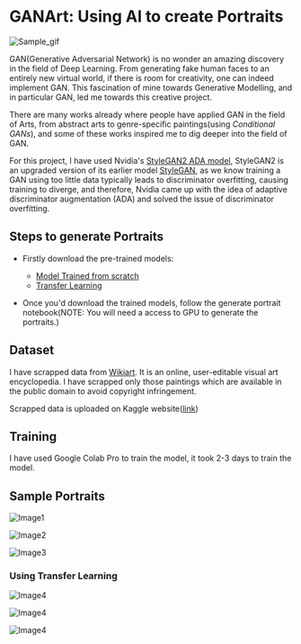 # GANArt: Using AI to create Portraits

![Sample_gif](images/sample.gif)

GAN(Generative Adversarial Network) is no wonder an amazing discovery in the field of Deep Learning. From generating fake human faces to an entirely new virtual world, if there is room for creativity, one can indeed implement GAN. This fascination of mine towards Generative Modelling, and in particular GAN, led me towards this creative project.        

There are many works already where people have applied GAN in the field of Arts, from abstract arts to genre-specific paintings(using <i>Conditional GANs</i>), and some of these works inspired me to dig deeper into the field of GAN.

For this project, I have used Nvidia's [StyleGAN2 ADA model](https://arxiv.org/pdf/2006.06676.pdf), StyleGAN2 is an upgraded version of its earlier model [StyleGAN](https://arxiv.org/pdf/1812.04948.pdf), as we know training a GAN using too little data typically leads to discriminator overfitting, causing training to diverge, and therefore, Nvidia came up with the idea of adaptive discriminator augmentation (ADA) and solved the issue of discriminator overfitting.

## Steps to generate Portraits

- Firstly download the pre-trained models:
  - [Model Trained from scratch](https://drive.google.com/file/d/10eWx_yNfMcjTrmEvRA3it2kL0WBXtDUJ/view?usp=sharing)
  - [Transfer Learning](https://drive.google.com/file/d/1-Cl036bpMTkrqEfEgNlihb6z_ClOHXdn/view?usp=sharing)

- Once you'd download the trained models, follow the generate portrait notebook(NOTE: You will need a access to GPU to generate the portraits.)

## Dataset

I have scrapped data from [Wikiart](https://www.wikiart.org/). It is an online, user-editable visual art encyclopedia. I have scrapped only those paintings which are available in the public domain to avoid copyright infringement.

Scrapped data is uploaded on Kaggle website([link](https://www.kaggle.com/deewakarchakraborty/portrait-paintings))

## Training

I have used Google Colab Pro to train the model, it took 2-3 days to train the model.

## Sample Portraits

![Image1](/images/NormalTraining/seed6622.png)

![Image2](/images/NormalTraining/seed6617.png)

![Image3](/images/NormalTraining/seed6619.png)

### Using Transfer Learning

![Image4](/images/TransferLearning/seed6604.png)

![Image4](/images/TransferLearning/seed6611.png)

![Image4](/images/TransferLearning/seed6619.png)

